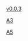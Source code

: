 [v0.0.3](https://github.com/littleflute/Algebra-I-DVD-Series/edit/master/README.md)

[A3](026_A3)

[A5](AlgebraI-A5)

